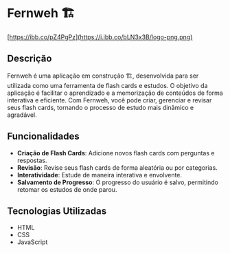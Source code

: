 # Fernweh 🏗️

[https://ibb.co/pZ4PgPz](https://i.ibb.co/bLN3x3B/logo-png.png)

## Descrição

Fernweh é uma aplicação em construção 🏗️, desenvolvida para ser utilizada como uma ferramenta de flash cards e estudos. O objetivo da aplicação é facilitar o aprendizado e a memorização de conteúdos de forma interativa e eficiente. Com Fernweh, você pode criar, gerenciar e revisar seus flash cards, tornando o processo de estudo mais dinâmico e agradável.

## Funcionalidades

- **Criação de Flash Cards**: Adicione novos flash cards com perguntas e respostas.
- **Revisão**: Revise seus flash cards de forma aleatória ou por categorias.
- **Interatividade**: Estude de maneira interativa e envolvente.
- **Salvamento de Progresso**: O progresso do usuário é salvo, permitindo retomar os estudos de onde parou.

## Tecnologias Utilizadas

- HTML
- CSS
- JavaScript
